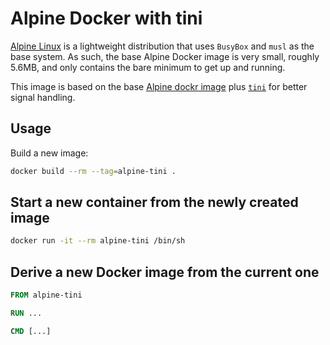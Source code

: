 # Alpine Docker with tini

[Alpine Linux](https://www.alpinelinux.org/) is a lightweight distribution that uses `BusyBox` and `musl` as the base system. As such, the base Alpine Docker image is very small, roughly 5.6MB, and only contains the bare minimum to get up and running.

This image is based on the base [Alpine dockr image](https://hub.docker.com/r/library/alpine) plus [`tini`](https://github.com/krallin/tini) for better signal handling.


## Usage

Build a new image:

```sh
docker build --rm --tag=alpine-tini .
```

## Start a new container from the newly created image

```sh
docker run -it --rm alpine-tini /bin/sh
```

## Derive a new Docker image from the current one

```Dockerfile
FROM alpine-tini

RUN ...

CMD [...]
```
